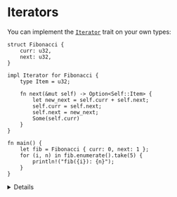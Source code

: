 # Iterators

You can implement the [`Iterator`][1] trait on your own types:

```rust,editable
struct Fibonacci {
    curr: u32,
    next: u32,
}

impl Iterator for Fibonacci {
    type Item = u32;

    fn next(&mut self) -> Option<Self::Item> {
        let new_next = self.curr + self.next;
        self.curr = self.next;
        self.next = new_next;
        Some(self.curr)
    }
}

fn main() {
    let fib = Fibonacci { curr: 0, next: 1 };
    for (i, n) in fib.enumerate().take(5) {
        println!("fib({i}): {n}");
    }
}
```

<details>

- The `Iterator` trait implements many common functional programming operations over collections
  (e.g. `map`, `filter`, `reduce`, etc). This is the trait where you can find all the documentation
  about them. In Rust these functions should produce the code as efficient as equivalent imperative
  implementations.

- `IntoIterator` is the trait that makes for loops work. It is implemented by collection types such as
  `Vec<T>` and references to them such as `&Vec<T>` and `&[T]`. Ranges also implement it. This is why
  you can iterate over a vector with `for i in some_vec { .. }` but
  `some_vec.next()` doesn't exist.

</details>

[1]: https://doc.rust-lang.org/std/iter/trait.Iterator.html
